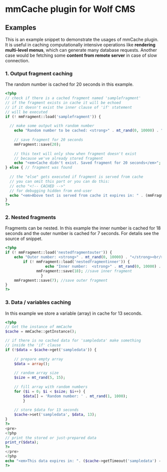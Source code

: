 mmCache plugin for Wolf CMS
==============




Examples
--------

This is an example snippet to demonstrate the usages of mmCache plugin. 
It is useful in caching computationally intensive operations like **rendering 
multi-level menus**, which can generate many database requests.
Another case would be fetching some **content from remote server** in case
of slow connection.

### 1. Output fragment caching

The random number is cached for 20 seconds in this example.

``` php
<?php
// check if there is a cached fragment named 'samplefragment'
// if the fragment exists in cache it will be echoed
// if it doesn't exist the inner clause of 'if' statement
// will be executed
if (! mmFragment::load('samplefragment')) {
  
  // make some output with random number
	echo "Random number to be cached: <strong>" . mt_rand(0, 10000) . "</strong><br/>";
  
	// save fragment for 20 seconds
  	mmFragment::save(20);
  
	// this text will only show when fragment doesn't exist
	// because we've already stored fragment
	echo "<em>Cache didn't exist. Saved fragment for 20 seconds</em>";
} else { // fragment was found
  
  // the "else" gets executed if fragment is served from cache
  // you can omit this part or you can do this: 
  // echo "<!-- CACHED -->"
  // for debugging hidden from end-user
  echo "<em>Above text is served from cache it expires in: " . (mmFragment::getTimeout('samplefragment') - time()) . " seconds</em>";
}
?>
```

### 2. Nested fragments

Fragments can be nested. In this example the inner number
is cached for 18 seconds and the outer number is cached for
7 seconds. For detalis see the source of snippet.

``` php
<?php
if (! mmFragment::load('nestedfragmentouter')) {
	echo "Outer number: <strong>" . mt_rand(0, 10000) . "</strong><br/>";
		if (! mmFragment::load('nestedfragmentinner')) {
                  echo "Inner number:  <strong>" . mt_rand(0, 10000) . "</strong><br/>";
        	  mmFragment::save(18); //save inner fragment
                }
  	mmFragment::save(7); //save outer fragment
}
?>
```


### 3. Data / variables caching
In this example we store a variable (array) in cache for 13 seconds.

``` php
<?php
// Get the instance of mmCache
$cache = mmCache::getInstance();

// if there is no cached data for 'sampledata' make something
// inside the 'if' clause
if (!$data = $cache->get('sampledata')) {
	
  	// prepare empty array
  	$data = array();
	
  	// random array size
	$size = mt_rand(5, 15);
	
  	// fill array with random numbers
	for ($i = 0; $i < $size; $i++) {
		$data[] = 'Random number: ' . mt_rand(1, 1000);
		}
  	
  	// store $data for 13 seconds
  	$cache->set('sampledata', $data, 13);
}
?>
<pre>
<?php 
// print the stored or just-prepared data
print_r($data); 
?>
</pre>
<?php
echo "<em>This data expires in: ". ($cache->getTimeout('sampledata') - time()) . " seconds</em>";
?>
```